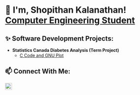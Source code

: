 <h1>👋 I'm, Shopithan Kalanathan! <br/><a href="https://www.linkedin.com/in/shopithan/">Computer Engineering Student</a>

<h2>✨ Software Development Projects:</h2>

- <b>Statistics Canada Diabetes Analysis (Term Project)</b>
  - [C Code and GNU Plot](https://github.com)

<h2>📫 Connect With Me:</h2>

[<img align="left" alt="JoshMadakor | LinkedIn" width="22px" src="https://cdn.jsdelivr.net/npm/simple-icons@v3/icons/linkedin.svg" />][linkedin]

[linkedin]: https://www.linkedin.com/in/shopithan/
